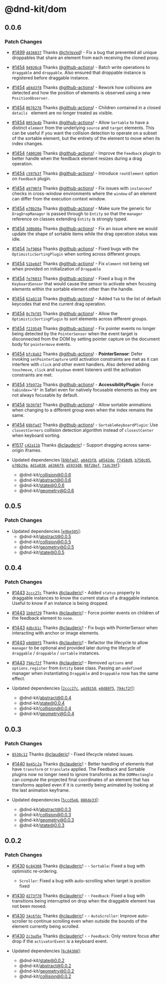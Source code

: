 # @dnd-kit/dom

## 0.0.6

### Patch Changes

- [#1499](https://github.com/clauderic/dnd-kit/pull/1499) [`d436037`](https://github.com/clauderic/dnd-kit/commit/d43603740a4d056e9fc7501e9b2117c173b1df4d) Thanks [@chrisvxd](https://github.com/chrisvxd)! - Fix a bug that prevented all unique droppables that share an element from each receiving the cloned proxy.

- [#1454](https://github.com/clauderic/dnd-kit/pull/1454) [`94920c8`](https://github.com/clauderic/dnd-kit/commit/94920c8a7a3a15accfb806b52e4935637b1a0781) Thanks [@github-actions](https://github.com/apps/github-actions)! - Batch write operations to `draggable` and `droppable`. Also ensured that droppable instance is registered before draggable instance.

- [#1454](https://github.com/clauderic/dnd-kit/pull/1454) [`a04d3f8`](https://github.com/clauderic/dnd-kit/commit/a04d3f88d380853b97585ab3b608561f7b02ce69) Thanks [@github-actions](https://github.com/apps/github-actions)! - Rework how collisions are detected and how the position of elements is observed using a new `PositionObserver`.

- [#1454](https://github.com/clauderic/dnd-kit/pull/1454) [`0676276`](https://github.com/clauderic/dnd-kit/commit/0676276f5423dbb4e0cad738ac3784937dc7504b) Thanks [@github-actions](https://github.com/apps/github-actions)! - Children contained in a closed `details ` element are no longer treated as visible.

- [#1454](https://github.com/clauderic/dnd-kit/pull/1454) [`8053e4b`](https://github.com/clauderic/dnd-kit/commit/8053e4b4a727c6097b29fb559ce72362d7d6eb2a) Thanks [@github-actions](https://github.com/apps/github-actions)! - Allow `Sortable` to have a distinct `element` from the underlying `source` and `target` elements. This can be useful if you want the collision detection to operate on a subset of the sortable element, but the entirety of the element to move when its index changes.

- [#1454](https://github.com/clauderic/dnd-kit/pull/1454) [`f400106`](https://github.com/clauderic/dnd-kit/commit/f400106072d12a902f6c113b889c7de97f43e1ea) Thanks [@github-actions](https://github.com/apps/github-actions)! - Improve the `Feedback` plugin to better handle when the feedback element resizes during a drag operation.

- [#1454](https://github.com/clauderic/dnd-kit/pull/1454) [`c597b3f`](https://github.com/clauderic/dnd-kit/commit/c597b3fe1514f10e227c287dc8ad875134e9b4cb) Thanks [@github-actions](https://github.com/apps/github-actions)! - Introduce `rootElement` option on `Feedback` plugin.

- [#1454](https://github.com/clauderic/dnd-kit/pull/1454) [`a9798f4`](https://github.com/clauderic/dnd-kit/commit/a9798f43450e406e8cb235b7d5fba8bb809fd1d7) Thanks [@github-actions](https://github.com/apps/github-actions)! - Fix issues with `instanceof` checks in cross-window environments where the `window` of an element can differ from the execution context window.

- [#1454](https://github.com/clauderic/dnd-kit/pull/1454) [`e70b29a`](https://github.com/clauderic/dnd-kit/commit/e70b29ae64837e424f7279c95112fb6e420c4dcc) Thanks [@github-actions](https://github.com/apps/github-actions)! - Make sure the generic for `DragDropManager` is passed through to `Entity` so that the `manager` reference on classes extending `Entity` is strongly typed.

- [#1454](https://github.com/clauderic/dnd-kit/pull/1454) [`3d0b00a`](https://github.com/clauderic/dnd-kit/commit/3d0b00a663b9dc38ccd7a46544c94a342694b626) Thanks [@github-actions](https://github.com/apps/github-actions)! - Fix an issue where we would update the shape of sortable items while the drag operation status was idle.

- [#1454](https://github.com/clauderic/dnd-kit/pull/1454) [`7ef9864`](https://github.com/clauderic/dnd-kit/commit/7ef98642207c8beac1ca7e2704ce8805767dc89d) Thanks [@github-actions](https://github.com/apps/github-actions)! - Fixed bugs with the `OptimisticSortingPlugin` when sorting across different groups.

- [#1454](https://github.com/clauderic/dnd-kit/pull/1454) [`51be6df`](https://github.com/clauderic/dnd-kit/commit/51be6dfe1b8cb42f74df34c76098e197b9208f81) Thanks [@github-actions](https://github.com/apps/github-actions)! - Fix `element` not being set when provided on initialization of `Droppable`

- [#1454](https://github.com/clauderic/dnd-kit/pull/1454) [`fe76033`](https://github.com/clauderic/dnd-kit/commit/fe7603330fb4b0a397c0e2af641df94fc2879c35) Thanks [@github-actions](https://github.com/apps/github-actions)! - Fixed a bug in the `KeyboardSensor` that would cause the sensor to activate when focusing elements within the sortable element other than the handle.

- [#1454](https://github.com/clauderic/dnd-kit/pull/1454) [`62a8118`](https://github.com/clauderic/dnd-kit/commit/62a81180c84f7782b14b69b56f891c810e7d0f69) Thanks [@github-actions](https://github.com/apps/github-actions)! - Added `Tab` to the list of default keycodes that end the current drag operation.

- [#1454](https://github.com/clauderic/dnd-kit/pull/1454) [`0c7bf85`](https://github.com/clauderic/dnd-kit/commit/0c7bf85897992dc48c3cf2f1deeaa896995bfcc3) Thanks [@github-actions](https://github.com/apps/github-actions)! - Allow the `OptimisticSortingPlugin` to sort elements across different groups.

- [#1454](https://github.com/clauderic/dnd-kit/pull/1454) [`f219549`](https://github.com/clauderic/dnd-kit/commit/f219549087d9100cee53ab0cf35d820fe256aa85) Thanks [@github-actions](https://github.com/apps/github-actions)! - Fix pointer events no longer being detected by the `PointerSensor` when the event target is disconnected from the DOM by setting pointer capture on the document body for `pointermove` events.

- [#1454](https://github.com/clauderic/dnd-kit/pull/1454) [`bfc8ab2`](https://github.com/clauderic/dnd-kit/commit/bfc8ab21cfd9c16a8d90ab250386e6d52d0a40a3) Thanks [@github-actions](https://github.com/apps/github-actions)! - **PointerSensor**: Defer invoking `setPointerCapture` until activation constraints are met as it can interfere with `click` and other event handlers. Also deferred adding `touchmove`, `click` and `keydown` event listeners until the activation constraints are met.

- [#1454](https://github.com/clauderic/dnd-kit/pull/1454) [`3fb972e`](https://github.com/clauderic/dnd-kit/commit/3fb972e228aabfe07d662b77c642405f909fddb0) Thanks [@github-actions](https://github.com/apps/github-actions)! - **AccessibilityPlugin**: Force `tabindex="0"` in Safari even for natively focusable elements as they are not always focusable by default.

- [#1454](https://github.com/clauderic/dnd-kit/pull/1454) [`5b36f8f`](https://github.com/clauderic/dnd-kit/commit/5b36f8fb36f5a4468793b469425b5c0461426f56) Thanks [@github-actions](https://github.com/apps/github-actions)! - Allow sortable animations when changing to a different group even when the index remains the same.

- [#1454](https://github.com/clauderic/dnd-kit/pull/1454) [`69bfad7`](https://github.com/clauderic/dnd-kit/commit/69bfad7d795947987a4281f1a61f81b6a7839fe8) Thanks [@github-actions](https://github.com/apps/github-actions)! - `SortableKeyboardPlugin`: Use `closestCorners` collision detection algorithm instead of `closestCenter` when keyboard sorting.

- [#1517](https://github.com/clauderic/dnd-kit/pull/1517) [`c42a11b`](https://github.com/clauderic/dnd-kit/commit/c42a11b60e950d50f8c243bdf8df4f32e1d47d23) Thanks [@clauderic](https://github.com/clauderic)! - Support dragging across same-origin iframes.

- Updated dependencies [[`69bfad7`](https://github.com/clauderic/dnd-kit/commit/69bfad7d795947987a4281f1a61f81b6a7839fe8), [`a04d3f8`](https://github.com/clauderic/dnd-kit/commit/a04d3f88d380853b97585ab3b608561f7b02ce69), [`a8542de`](https://github.com/clauderic/dnd-kit/commit/a8542de56d39c3cd3b6ef981172a0782454295b2), [`f7458d9`](https://github.com/clauderic/dnd-kit/commit/f7458d9dc32824dbea3a6d5dfb29236f19a2c073), [`b750c05`](https://github.com/clauderic/dnd-kit/commit/b750c05b4b14f5d9817dc07d974d40b74470e904), [`e70b29a`](https://github.com/clauderic/dnd-kit/commit/e70b29ae64837e424f7279c95112fb6e420c4dcc), [`4d1a030`](https://github.com/clauderic/dnd-kit/commit/4d1a0306c920ae064eb5b30c4c02961f50460c84), [`a6366f9`](https://github.com/clauderic/dnd-kit/commit/a6366f9e42836b4c5732141bf314489ede9f60cb), [`a5933d8`](https://github.com/clauderic/dnd-kit/commit/a5933d8607e63ed08818ffab43e858863cb35d47), [`96f28ef`](https://github.com/clauderic/dnd-kit/commit/96f28ef86adf95e77540732d39033c7f3fb0fd04), [`71dc39f`](https://github.com/clauderic/dnd-kit/commit/71dc39fb2ec21b9a680238a91be419c71ecabe86)]:
  - @dnd-kit/collision@0.0.6
  - @dnd-kit/abstract@0.0.6
  - @dnd-kit/state@0.0.6
  - @dnd-kit/geometry@0.0.6

## 0.0.5

### Patch Changes

- Updated dependencies [[`e9be505`](https://github.com/clauderic/dnd-kit/commit/e9be5051b5c99e522fb6efd028d425220b171890)]:
  - @dnd-kit/abstract@0.0.5
  - @dnd-kit/collision@0.0.5
  - @dnd-kit/geometry@0.0.5
  - @dnd-kit/state@0.0.5

## 0.0.4

### Patch Changes

- [#1443](https://github.com/clauderic/dnd-kit/pull/1443) [`2ccc27c`](https://github.com/clauderic/dnd-kit/commit/2ccc27c566b13d6de46719d0ad5978d655261177) Thanks [@clauderic](https://github.com/clauderic)! - Added `status` property to draggable instances to know the current status of a draggable instance. Useful to know if an instance is being dropped.

- [#1443](https://github.com/clauderic/dnd-kit/pull/1443) [`1b9df29`](https://github.com/clauderic/dnd-kit/commit/1b9df29e03306c6d3fb3e8b2b321486f5c62847a) Thanks [@clauderic](https://github.com/clauderic)! - Force pointer events on children of the feedback element to `none`.

- [#1443](https://github.com/clauderic/dnd-kit/pull/1443) [`4dbcb1c`](https://github.com/clauderic/dnd-kit/commit/4dbcb1c87c34273fecf7257cd4cb5ac67b42d3a4) Thanks [@clauderic](https://github.com/clauderic)! - Fix bugs with PointerSensor when interacting with anchor or image elements.

- [#1443](https://github.com/clauderic/dnd-kit/pull/1443) [`e0d80f5`](https://github.com/clauderic/dnd-kit/commit/e0d80f59c733b3adcf1fc89d29aa80257e7edd98) Thanks [@clauderic](https://github.com/clauderic)! - Refactor the lifecycle to allow `manager` to be optional and provided later during the lifecycle of `draggable` / `droppable` / `sortable` instances.

- [#1443](https://github.com/clauderic/dnd-kit/pull/1443) [`794cf2f`](https://github.com/clauderic/dnd-kit/commit/794cf2f4bdeeb57a197effb1df654c7c44cf34a3) Thanks [@clauderic](https://github.com/clauderic)! - Removed `options` and `options.register` from `Entity` base class. Passing an `undefined` manager when instantiating `Draggable` and `Droppable` now has the same effect.

- Updated dependencies [[`2ccc27c`](https://github.com/clauderic/dnd-kit/commit/2ccc27c566b13d6de46719d0ad5978d655261177), [`a4d9150`](https://github.com/clauderic/dnd-kit/commit/a4d91500124698abf58355592913f84d438faa3d), [`e0d80f5`](https://github.com/clauderic/dnd-kit/commit/e0d80f59c733b3adcf1fc89d29aa80257e7edd98), [`794cf2f`](https://github.com/clauderic/dnd-kit/commit/794cf2f4bdeeb57a197effb1df654c7c44cf34a3)]:
  - @dnd-kit/abstract@0.0.4
  - @dnd-kit/state@0.0.4
  - @dnd-kit/collision@0.0.4
  - @dnd-kit/geometry@0.0.4

## 0.0.3

### Patch Changes

- [`8530c12`](https://github.com/clauderic/dnd-kit/commit/8530c122c8db7723a8c13a207a11487b3354cb59) Thanks [@clauderic](https://github.com/clauderic)! - Fixed lifecycle related issues.

- [#1440](https://github.com/clauderic/dnd-kit/pull/1440) [`8e45c2a`](https://github.com/clauderic/dnd-kit/commit/8e45c2a9d750283296b56b05a887be89fe7b0184) Thanks [@clauderic](https://github.com/clauderic)! - Better handling of elements that have `transform` or `translate` applied. The Feedback and Sortable plugins now no longer need to ignore transforms as the `DOMRectangle` can compute the projected final coordinates of an element that has transforms applied even if it is currently being animated by looking at the last animation keyframe.

- Updated dependencies [[`5ccd5e6`](https://github.com/clauderic/dnd-kit/commit/5ccd5e668fb8d736ec3c195116559cb5c5684e80), [`886de33`](https://github.com/clauderic/dnd-kit/commit/886de33d0df851ebdcb3fcf2915f9623069b06d1)]:
  - @dnd-kit/abstract@0.0.3
  - @dnd-kit/collision@0.0.3
  - @dnd-kit/geometry@0.0.3
  - @dnd-kit/state@0.0.3

## 0.0.2

### Patch Changes

- [#1430](https://github.com/clauderic/dnd-kit/pull/1430) [`6c84308`](https://github.com/clauderic/dnd-kit/commit/6c84308b45c55ca1324a5c752b0ec117235da9e2) Thanks [@clauderic](https://github.com/clauderic)! - - `Sortable`: Fixed a bug with optimistic re-ordering.

  - `Scroller`: Fixed a bug with auto-scrolling when target is position fixed

- [#1430](https://github.com/clauderic/dnd-kit/pull/1430) [`d273f70`](https://github.com/clauderic/dnd-kit/commit/d273f700c3f580cb781bd004ed025bbceee20c4e) Thanks [@clauderic](https://github.com/clauderic)! - - `Feedback`: Fixed a bug with transitions being interrupted on drop when the draggable element has not been moved.

- [#1430](https://github.com/clauderic/dnd-kit/pull/1430) [`34c6fdc`](https://github.com/clauderic/dnd-kit/commit/34c6fdc6fb20c092a9370e35f22bf55d8065130c) Thanks [@clauderic](https://github.com/clauderic)! - - `AutoScroller`: Improve auto-scroller to continue scrolling even when outside the bounds of the element currently being scrolled.

- [#1430](https://github.com/clauderic/dnd-kit/pull/1430) [`2c3ad5e`](https://github.com/clauderic/dnd-kit/commit/2c3ad5eab3aabfd0aaa5a3a299dae1e307e8edaf) Thanks [@clauderic](https://github.com/clauderic)! - - `Feedback`: Only restore focus after drop if the `activatorEvent` is a keyboard event.

- Updated dependencies [[`6c84308`](https://github.com/clauderic/dnd-kit/commit/6c84308b45c55ca1324a5c752b0ec117235da9e2)]:
  - @dnd-kit/state@0.0.2
  - @dnd-kit/abstract@0.0.2
  - @dnd-kit/geometry@0.0.2
  - @dnd-kit/collision@0.0.2
